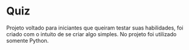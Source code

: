 
# Quiz

Projeto voltado para iniciantes que queiram testar suas habilidades, foi criado com o intuito de se criar algo simples. No projeto foi utilizado somente Python.
